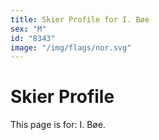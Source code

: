 ```yaml
---
title: Skier Profile for I. Bøe
sex: "M"
id: "8343"
image: "/img/flags/nor.svg" 
---
```


# Skier Profile

This page is for: I. Bøe.
    